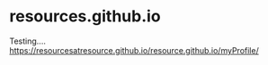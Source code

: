 # resources.github.io
Testing....
https://resourcesatresource.github.io/resource.github.io/myProfile/
